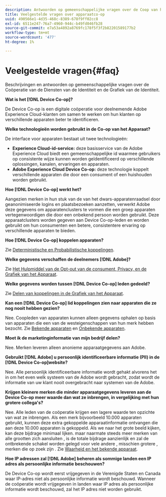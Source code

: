 ```yaml
---
description: Antwoorden op gemeenschappelijke vragen over de Coop van het Apparaat (de Coöperatie van de Diensten van de Identiteit en de Grafiek van de Identiteit).
title: Veelgestelde vragen over apparaatco-op
uuid: 490566e1-4d35-468c-8389-678f9ff02cc8
exl-id: 6511e247-76a7-4960-944c-b49fd046fb28
source-git-commit: e7a53a4892a8769fc178f5f3f2b82201589177b2
workflow-type: tm+mt
source-wordcount: '477'
ht-degree: 1%

---
```


# Veelgestelde vragen{#faq}

Beschrijvingen en antwoorden op gemeenschappelijke vragen over de Coöperatie van de Diensten van de Identiteit en de Grafiek van de Identiteit.

**Wat is het  [!DNL Device Co-op]?**

De Device Co-op is een digitale coöperatie voor deelnemende Adobe Experience Cloud-klanten om samen te werken om hun klanten op verschillende apparaten beter te identificeren.

**Welke technologieën worden gebruikt in de Co-op van het Apparaat?**

De interface voor apparaten bestaat uit twee technologieën:

* **Experience Cloud-id-service:** deze basisservice van de Adobe Experience Cloud biedt een gemeenschappelijke id waarmee gebruikers op consistente wijze kunnen worden geïdentificeerd op verschillende oplossingen, kanalen, ervaringen en apparaten.
* **Adobe Experience Cloud Device Co-op:** deze technologie koppelt verschillende apparaten die door een consument of een huishouden worden gebruikt.

**Hoe  [!DNL Device Co-op] werkt het?**

Aangezien merken in hun stuk van de van het dwars-apparatenraadsel door geanonimiseerde logins en plaatsbezoeken aanzetten, verwerkt Adobe deze gegevens om apparatenclusters te vormen die een groep apparaten vertegenwoordigen die door een onbekend persoon worden gebruikt. Deze apparaatclusters worden gegeven aan Device Co-op-leden en worden gebruikt om hun consumenten een betere, consistentere ervaring op verschillende apparaten te bieden.

**Hoe  [!DNL Device Co-op] koppelen apparaten?**

Zie [Deterministische en Probabilistische koppelingen](processes/links.md#concept-58bb7ab25f904f5f98d645e35205c931).

**Welke gegevens verschaffen de deelnemers  [!DNL Adobe]?**

Zie [Het Hulpmiddel van de Opt-out van de consument, Privacy, en de Grafiek van het Apparaat](privacy.md#concept-fa1346e6b95a484eaeafc9bebe3cd6be).

**Welke gegevens worden tussen  [!DNL Device Co-op] leden gedeeld?**

Zie [Delen van koppelingen in de Grafiek van het Apparaat](processes/link-sharing.md#concept-7168053105a94649a3f092d375d79eaf).

<!--
Removed at Asa's request.
<p><b>What does <span class="keyword"> Adobe </span> see via the <span class="wintitle"> Device Graph </span>?</b> </p>
<p>Adobe can see which devices are most likely being used by the same person, using probabilistic and deterministic device graph algorithms. This match between a group of devices and a person is really two numbers that are linked to each other. One number represents a group of devices believed to belong to the same person while the other number represents a person. Adobe makes this linked device information available to consumers as well, so they can correct misinformation and/or opt-out one or all devices from the Device Co-op. </p>
-->

**Kan een  [!DNL Device Co-op] lid koppelingen zien naar apparaten die ze nog nooit hebben gezien?**

Nee. Coopleden van apparaten kunnen alleen gegevens ophalen op basis van apparaten die een van de westeigenschappen van hun merk hebben bezocht. Zie [Bekende apparaten](processes/known-device.md#concept-8e87c276819a48bfac5cef10b45216d1) en [Onbekende apparaten](processes/unknown-device.md#concept-95090d341cdc4c22ba4319d79d8f6e40).

**Moet ik de marketinginformatie van mijn bedrijf delen?**

Nee. Merken leveren alleen anonieme apparaatgegevens aan Adobe.

**Gebruikt  [!DNL Adobe] u persoonlijk identificeerbare informatie (PII) in de  [!DNL Device Co-op]website?**

Nee. Alle persoonlijk identificeerbare informatie wordt gehakt alvorens het in om het even welk systeem van de Adobe wordt gebracht, zodat wordt de informatie van uw klant nooit overgebracht naar systemen van de Adobe.

**Krijgen kleinere merken die minder apparaatgegevens leveren aan de Device Co-op meer waarde dan wat ze inbrengen, in vergelijking met hun grotere collega&#39;s?**

Nee. Alle leden van de coöperatie krijgen een lagere waarde ten opzichte van wat ze inbrengen. Als een merk bijvoorbeeld 10.000 apparaten gebruikt, kunnen deze extra gekoppelde apparaatinformatie ontvangen die aan deze 10.000 apparaten is gekoppeld. Als we naar het grote beeld kijken, kan deze bijdrage minimaal lijken. maar naarmate steeds meer merken van alle grootten zich aansluiten , is de totale bijdrage aanzienlijk en zal de ontbrekende schakel worden gelegd voor vele andere , misschien grotere , merken die op zoek zijn . Zie [Waarheid en het bekende apparaat](processes/known-device.md#section-0543188729d845d6b95db70b8b25e9f8).

**Hoe IP adressen zal  [!DNL Adobe] beheren als sommige landen een IP adres als persoonlijke informatie beschouwen?**

De Device Co-op wordt eerst vrijgegeven in de Verenigde Staten en Canada waar IP-adres niet als persoonlijke informatie wordt beschouwd. Wanneer de coöperatie wordt vrijgegeven in landen waar IP adres als persoonlijke informatie wordt beschouwd, zal het IP adres niet worden gebruikt.
